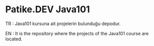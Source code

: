# Patike.DEV Java101 
TR : Java101 kursuna ait projelerin bulunduğu depodur.

EN : It is the repository where the projects of the Java101 course are located.
